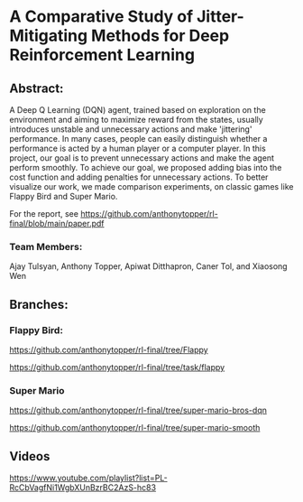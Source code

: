 # A Comparative Study of Jitter-Mitigating Methods for Deep Reinforcement Learning
## Abstract:

A Deep Q Learning (DQN) agent, trained based on exploration on the environment and aiming to maximize reward from the states, usually introduces unstable and unnecessary actions and make 'jittering' performance. In many cases, people can easily distinguish whether a performance is acted by a human player or a computer player. In this project, our goal is to prevent unnecessary actions and make the agent perform smoothly. To achieve our goal, we proposed adding bias into the cost function and adding penalties for unnecessary actions. To better visualize our work, we made comparison experiments, on classic games like Flappy Bird and Super Mario.

For the report, see https://github.com/anthonytopper/rl-final/blob/main/paper.pdf

### Team Members: 
Ajay Tulsyan, Anthony Topper, Apiwat Ditthapron, Caner Tol, and Xiaosong Wen

## Branches:
### Flappy Bird:
https://github.com/anthonytopper/rl-final/tree/Flappy

https://github.com/anthonytopper/rl-final/tree/task/flappy
### Super Mario
https://github.com/anthonytopper/rl-final/tree/super-mario-bros-dqn

https://github.com/anthonytopper/rl-final/tree/super-mario-smooth

## Videos
https://www.youtube.com/playlist?list=PL-RcCbVagfNi1WgbXUnBzrBC2AzS-hc83
